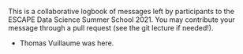 This is a collaborative logbook of messages left by participants to the ESCAPE Data Science Summer School 2021.
You may contribute your message through a pull request (see the git lecture if needed!).


* Thomas Vuillaume was here.

